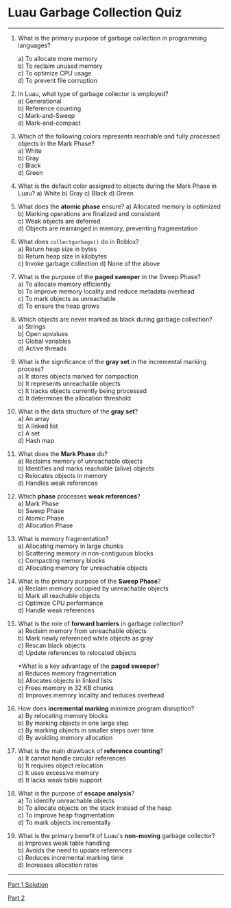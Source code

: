 # Luau Garbage Collection Quiz

--- 

1. What is the primary purpose of garbage collection in programming languages?  

    a) To allocate more memory  
    b) To reclaim unused memory  
    c) To optimize CPU usage  
    d) To prevent file corruption  

2. In Luau, what type of garbage collector is employed?  
    a) Generational  
    b) Reference counting  
    c) Mark-and-Sweep  
    d) Mark-and-compact  

3. Which of the following colors represents reachable and fully processed objects in the Mark Phase?  
    a) White  
    b) Gray  
    c) Black  
    d) Green  

4. What is the default color assigned to objects during the Mark Phase in Luau?
    a) White
    b) Gray
    c) Black
    d) Green

5. What does the **atomic phase** ensure?
   a) Allocated memory is optimized  
   b) Marking operations are finalized and consistent  
   c) Weak objects are deferred  
   d) Objects are rearranged in memory, preventing fragmentation  

6. What does `collectgarbage()` do in Roblox?  
    a) Return heap size in bytes  
    b) Return heap size in kilobytes  
    c) Invoke garbage collection
    d) None of the above  

7. What is the purpose of the **paged sweeper** in the Sweep Phase?  
    a) To allocate memory efficiently  
    b) To improve memory locality and reduce metadata overhead  
    c) To mark objects as unreachable  
    d) To ensure the heap grows  

8. Which objects are never marked as black during garbage collection?  
    a) Strings  
    b) Open upvalues  
    c) Global variables  
    d) Active threads  

9. What is the significance of the **gray set** in the incremental marking process?  
    a) It stores objects marked for compaction  
    b) It represents unreachable objects  
    c) It tracks objects currently being processed  
    d) It determines the allocation threshold  

10. What is the data structure of the **gray set**?  
    a) An array  
    b) A linked list  
    c) A set  
    d) Hash map  

11. What does the **Mark Phase** do?  
   a) Reclaims memory of unreachable objects  
   b) Identifies and marks reachable (alive) objects  
   c) Relocates objects in memory  
   d) Handles weak references  

12. Which **phase** processes **weak references**?  
   a) Mark Phase  
   b) Sweep Phase  
   c) Atomic Phase  
   d) Allocation Phase  

13. What is memory fragmentation?  
   a) Allocating memory in large chunks  
   b) Scattering memory in non-contiguous blocks  
   c) Compacting memory blocks  
   d) Allocating memory for unreachable objects  

14. What is the primary purpose of the **Sweep Phase**?  
   a) Reclaim memory occupied by unreachable objects  
   b) Mark all reachable objects  
   c) Optimize CPU performance  
   d) Handle weak references  

15. What is the role of **forward barriers** in garbage collection?  
   a) Reclaim memory from unreachable objects  
   b) Mark newly referenced white objects as gray  
   c) Rescan black objects  
   d) Update references to relocated objects  

    *What is a key advantage of the **paged sweeper**?  
   a) Reduces memory fragmentation  
   b) Allocates objects in linked lists  
   c) Frees memory in 32 KB chunks  
   d) Improves memory locality and reduces overhead  

17. How does **incremental marking** minimize program disruption?  
   a) By relocating memory blocks  
   b) By marking objects in one large step  
   c) By marking objects in smaller steps over time  
   d) By avoiding memory allocation  

18. What is the main drawback of **reference counting**?  
   a) It cannot handle circular references  
   b) It requires object relocation  
   c) It uses excessive memory  
   d) It lacks weak table support  

19. What is the purpose of **escape analysis**?  
   a) To identify unreachable objects  
   b) To allocate objects on the stack instead of the heap  
   c) To improve heap fragmentation  
   d) To mark objects incrementally  

20. What is the primary benefit of Luau's **non-moving** garbage collector?  
    a) Improves weak table handling  
    b) Avoids the need to update references  
    c) Reduces incremental marking time  
    d) Increases allocation rates  

---

[Part 1 Solution](LuauGarbageCollectionQuizPart1Solution.md)

[Part 2](LuauGarbageCollectionQuizPart2.md)
